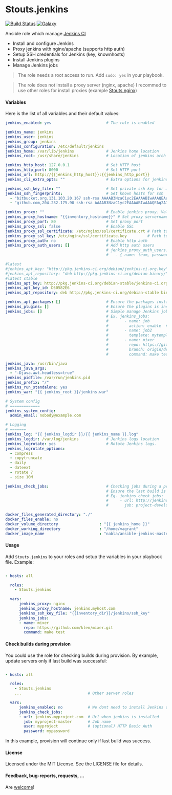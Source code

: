 Stouts.jenkins
==============


[![Build Status](http://img.shields.io/travis/Stouts/Stouts.jenkins.svg?style=flat-square)](https://travis-ci.org/Stouts/Stouts.jenkins)
[![Galaxy](http://img.shields.io/badge/galaxy-Stouts.jenkins-blue.svg?style=flat-square)](https://galaxy.ansible.com/list#/roles/858)

Ansible role which manage [Jenkins CI](http://jenkins-ci.org/)

* Install and configure Jenkins
* Proxy jenkins with nginx/apache (supports http auth)
* Setup SSH credentials for Jenkins (key, knownhosts)
* Install Jenkins plugins
* Manage Jenkins jobs

> The role needs a root access to run.
> Add `sudo: yes` in your playbook.

> The role does not install a proxy server (nginx, apache)
> I recommed to use other roles for install proxies (example
> [Stouts.nginx](https://github.com/Stouts/Stouts.nginx))


#### Variables

Here is the list of all variables and their default values:

```yaml
jenkins_enabled: yes                        # The role is enabled

jenkins_name: jenkins
jenkins_user: jenkins
jenkins_group: jenkins
jenkins_configuration: /etc/default/jenkins
jenkins_home: /var/lib/jenkins              # Jenkins home location
jenkins_root: /usr/share/jenkins            # Location of jenkins arch indep files

jenkins_http_host: 127.0.0.1                # Set HTTP host
jenkins_http_port: 8000                     # Set HTTP port
jenkins_url: http://{{jenkins_http_host}}:{{jenkins_http_port}}
jenkins_cli_extra_opts: ""                  # Extra options for jenkins-cli.jar

jenkins_ssh_key_file: ""                    # Set private ssh key for Jenkins user (path to local file)
jenkins_ssh_fingerprints:                   # Set known hosts for ssh
  - "bitbucket.org,131.103.20.167 ssh-rsa AAAAB3NzaC1yc2EAAAABIwAAAQEAubiN81eDcafrgMeLzaFPsw2kNvEcqTKl/VqLat/MaB33pZy0y3rJZtnqwR2qOOvbwKZYKiEO1O6VqNEBxKvJJelCq0dTXWT5pbO2gDXC6h6QDXCaHo6pOHGPUy+YBaGQRGuSusMEASYiWunYN0vCAI8QaXnWMXNMdFP3jHAJH0eDsoiGnLPBlBp4TNm6rYI74nMzgz3B9IikW4WVK+dc8KZJZWYjAuORU3jc1c/NPskD2ASinf8v3xnfXeukU0sJ5N6m5E8VLjObPEO+mN2t/FZTMZLiFqPWc/ALSqnMnnhwrNi2rbfg/rd/IpL8Le3pSBne8+seeFVBoGqzHM9yXw=="
  - "github.com,204.232.175.90 ssh-rsa AAAAB3NzaC1yc2EAAAABIwAAAQEAq2A7hRGmdnm9tUDbO9IDSwBK6TbQa+PXYPCPy6rbTrTtw7PHkccKrpp0yVhp5HdEIcKr6pLlVDBfOLX9QUsyCOV0wzfjIJNlGEYsdlLJizHhbn2mUjvSAHQqZETYP81eFzLQNnPHt4EVVUh7VfDESU84KezmD5QlWpXLmvU31/yMf+Se8xhHTvKSCZIFImWwoG6mbUoWf9nzpIoaSjB+weqqUUmpaaasXVal72J+UX2B+2RPW3RcT0eOzQgqlJL3RKrTJvdsjE3JEAvGq3lGHSZXy28G3skua2SmVi/w4yCE6gbODqnTWlg7+wC604ydGXA8VJiS5ap43JXiUFFAaQ=="

jenkins_proxy: ""                           # Enable jenkins proxy. Values are: nginx, apache
jenkins_proxy_hostname: "{{inventory_hostname}}" # Set proxy servername
jenkins_proxy_port: 80                      # Set proxy port
jenkins_proxy_ssl: false                    # Enable SSL
jenkins_proxy_ssl_certificate: /etc/nginx/ssl/certificate.crt # Path to certificate
jenkins_proxy_ssl_key: /etc/nginx/ssl/certificate.key         # Path to key
jenkins_proxy_auth: no                      # Enable http auth
jenkins_proxy_auth_users: []                # Add http auth users
                                            # jenkins_proxy_auth_users:
                                            #   - { name: team, password: secret }

#latest
#jenkins_apt_key: "http://pkg.jenkins-ci.org/debian/jenkins-ci.org.key"
#jenkins_apt_repository: "deb http://pkg.jenkins-ci.org/debian binary/"
#latest stable
jenkins_apt_key: http://pkg.jenkins-ci.org/debian-stable/jenkins-ci.org.key
jenkins_apt_key_id: D50582E6
jenkins_apt_repository: deb http://pkg.jenkins-ci.org/debian-stable binary/

jenkins_apt_packages: []                    # Ensure the packages installed
jenkins_plugins: []                         # Ensure the plugins is installed
jenkins_jobs: []                            # Simple manage Jenkins jobs
                                            # Ex. jenkins_jobs:
                                            #       - name: job
                                            #         action: enable  # (enable|disable|delete)
                                            #       - name: job2
                                            #         template: mytemplate.xml  # using custom template
                                            #       - name: mixer
                                            #         repo: https://github.com/klen/mixer
                                            #         branch: origin/develop
                                            #         command: make test

jenkins_java: /usr/bin/java
jenkins_java_args:
  - "-Djava.awt.headless=true"
jenkins_pidfile: /var/run/jenkins.pid
jenkins_prefix: "/"
jenkins_run_standalone: yes
jenkins_war: "{{ jenkins_root }}/jenkins.war"

# System config
# =============
jenkins_system_config:
  admin_email: nobody@example.com

# Logging
# =======
jenkins_log: "{{ jenkins_logdir }}/{{ jenkins_name }}.log"
jenkins_logdir: /var/log/jenkins            # Jenkins logs location
jenkins_logrotate: yes                      # Rotate Jenkins logs.
jenkins_logrotate_options:
  - compress
  - copytruncate
  - daily
  - dateext
  - rotate 7
  - size 10M

jenkins_check_jobs:                         # Checking jobs during a provision
                                            # Ensure the last build is success, before update
                                            # Eg. jenkins_check_jobs:
                                            #     - url: http://jenkins.project.com
                                            #       job: project-develop

docker_files_generated_directory: "./"
docker_files_enable: no
docker_volume_directory                  : "{{ jenkins_home }}"
docker_working_directory                 : "/home/vagrant"
docker_image_name                        : "nabla/ansible-jenkins-master"
```

#### Usage

Add `Stouts.jenkins` to your roles and setup the variables in your playbook file.
Example:

```yaml

- hosts: all

  roles:
    - Stouts.jenkins

  vars:
      jenkins_proxy: nginx
      jenkins_proxy_hostname: jenkins.myhost.com
      jenkins_ssh_key_file: "{{inventory_dir}}/jenkins/ssh_key"
      jenkins_jobs:
      - name: mixer
        repo: https://github.com/klen/mixer.git
        command: make test
```

#### Check builds during provision

You could use the role for checking builds during provision.
By example, update servers only if last build was successful:

```yaml

- hosts: all

  roles:
    - Stouts.jenkins
    ...                             # Other server roles

  vars:
      jenkins_enabled: no           # We dont need to install Jenkins on this host
      jenkins_check_jobs:
      - url: jenkins.myproject.com  # Url when jenkins is installed
        job: myproject-master       # Job name
        user: myproject             # (optional) HTTP Basic Auth
        password: mypassword
```

In this example, provision will continue only if last build was success.

#### License

Licensed under the MIT License. See the LICENSE file for details.

#### Feedback, bug-reports, requests, ...

Are [welcome](https://github.com/Stouts/Stouts.jenkins/issues)!

